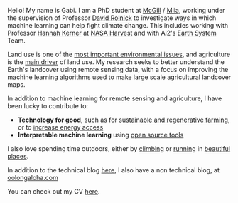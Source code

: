 Hello! My name is Gabi. I am a PhD student at [McGill](https://www.mcgill.ca/) / [Mila](https://mila.quebec/), working under the supervision of Professor [David Rolnick](https://davidrolnick.com/) to investigate ways in which machine learning can help fight climate change. This includes working with Professor [Hannah Kerner](https://hannah-rae.github.io/) at [NASA Harvest](https://nasaharvest.org/) and with Ai2's [Earth System](https://allenai.org/earth-system) Team.

Land use is one of the [most important environmental issues](https://www.monbiot.com/2022/08/19/unholy-cow/), and agriculture is the [main driver](https://ourworldindata.org/land-use) of land use. My research seeks to better understand the Earth's landcover using remote sensing data, with a focus on improving the machine learning algorithms used to make large scale agricultural landcover maps.

In addition to machine learning for remote sensing and agriculture, I have been lucky to contribute to:
* **Technology for good**, such as for [sustainable and regenerative farming](https://www.smallrobotcompany.com/), or to [increase energy access](https://okrasolar.com/)
* **Interpretable machine learning** using [open source tools](https://github.com/slundberg/shap)

I also love spending time outdoors, either by [climbing](https://i2.wp.com/oolongaloha.com/wp-content/uploads/2020/09/1600244370139-1-scaled.jpg?strip=info&w=2000&ssl=1) or [running](https://i0.wp.com/oolongaloha.com/wp-content/uploads/2020/03/DJI_0070-1-scaled.jpg?w=2280&ssl=1) in [beautiful](https://i2.wp.com/oolongaloha.com/wp-content/uploads/2022/01/IMG_20211120_122140.jpg?strip=info&w=1254&ssl=1) [places](https://i2.wp.com/oolongaloha.com/wp-content/uploads/2019/08/IMG_4514.png?w=2280&ssl=1).

In addition to the technical blog [here](/blog), I also have a non technical blog, at [oolongaloha.com](http://oolongaloha.com)

You can check out my CV [here](/assets/resume.pdf).
